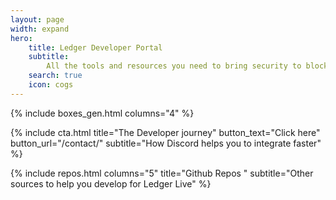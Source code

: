 ```yaml
---
layout: page
width: expand
hero:
    title: Ledger Developer Portal
    subtitle:
        All the tools and resources you need to bring security to blockchain users
    search: true
    icon: cogs
---
```


{% include boxes_gen.html columns="4" %}

<!-- <div class="uk-visible@m">
{% include home-video.html %}
</div>
 -->
{% include cta.html title="The Developer journey" button_text="Click here" button_url="/contact/" subtitle="How Discord helps you to integrate faster" %}

<div class="uk-visible@m">
{% include repos.html columns="5" title="Github Repos " subtitle="Other sources to help you develop for Ledger Live" %}
</div>
